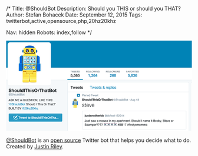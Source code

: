 /*
Title: @ShouldBot
Description: Should you THIS or should you THAT?
Author: Stefan Bohacek
Date: September 12, 2015
Tags: twitterbot,active,opensource,php,20hz20khz

Nav: hidden
Robots: index,follow
*/

[![](/content/bots/twitterbots/images/ShouldBot.png)](https://twitter.com/ShouldBot)


[@ShouldBot](https://twitter.com/ShouldBot) is an [open source](https://github.com/20hz20khz/ShouldBot) Twitter bot that helps you decide what to do. Created by [Justin Riley](https://twitter.com/20hz20khz).
